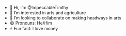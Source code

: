 - 👋 Hi, I’m @ImpeccableTimthy
- 👀 I’m interested in arts and agriculture
- 💞️ I’m looking to collaborate on making headways in arts
- 😄 Pronouns: He/Him
- ⚡ Fun fact: I love money

<!---
ImpeccableTimthy/ImpeccableTimthy is a ✨ special ✨ repository because its `README.md` (this file) appears on your GitHub profile.
You can click the Preview link to take a look at your changes.
--->
